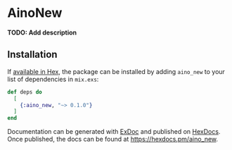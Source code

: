 # AinoNew

**TODO: Add description**

## Installation

If [available in Hex](https://hex.pm/docs/publish), the package can be installed
by adding `aino_new` to your list of dependencies in `mix.exs`:

```elixir
def deps do
  [
    {:aino_new, "~> 0.1.0"}
  ]
end
```

Documentation can be generated with [ExDoc](https://github.com/elixir-lang/ex_doc)
and published on [HexDocs](https://hexdocs.pm). Once published, the docs can
be found at <https://hexdocs.pm/aino_new>.


